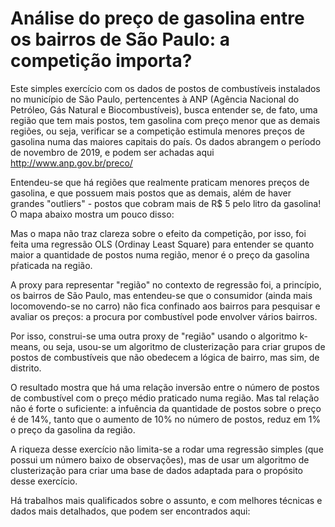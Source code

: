 # Análise do preço de gasolina entre os bairros de São Paulo: a competição importa?

Este simples exercício com os dados de postos de combustíveis instalados no município de São Paulo, pertencentes à ANP 
(Agência Nacional do Petróleo, Gás Natural e Biocombustíveis), busca entender se, de fato, uma região que tem mais postos, 
tem gasolina com preço menor que as demais regiões, ou seja, verificar se a competição estimula menores preços de gasolina 
numa das maiores capitais do país. 
Os dados abrangem o período de novembro de 2019, e podem ser achadas aqui http://www.anp.gov.br/preco/ 

Entendeu-se que há regiões que realmente praticam menores preços de gasolina, e que possuem mais postos que as demais, 
além de haver grandes "outliers" - postos que cobram mais de R$ 5 pelo litro da gasolina! O mapa abaixo mostra um pouco disso: 



Mas o mapa não traz clareza sobre o efeito da competição, por isso, foi feita uma regressão OLS (Ordinay Least Square) para 
entender se quanto maior a quantidade de postos numa região, menor é o preço da gasolina pŕaticada na região. 

A proxy para representar "região" no contexto de regressão foi, a princípio, os bairros de São Paulo, mas entendeu-se que 
o consumidor (ainda mais locomovendo-se no carro) não fica confinado aos bairros para pesquisar e avaliar os preços: a procura 
por combustível pode envolver vários bairros. 
 
Por isso, construi-se uma outra proxy de "região" usando o algoritmo k-means, ou seja, usou-se um algoritmo de clusterização 
para criar grupos de postos de combustíveis que não obedecem a lógica de bairro, mas sim, de distrito. 

O resultado mostra que há uma relação inversão entre o número de postos de combustível com o preço médio praticado numa região.
Mas tal relação não é forte o suficiente: a infuência da quantidade de postos sobre o preço é de 14%, tanto que o aumento de 
10% no número de postos, reduz em 1% o preço da gasolina da região. 

A riqueza desse exercício não limita-se a rodar uma regressão simples (que possui um número baixo de observações), 
mas de usar um algoritmo de clusterização para criar uma base de dados adaptada para o propósito desse exercício. 

Há trabalhos mais qualificados sobre o assunto, e com melhores técnicas e dados mais detalhados, que podem ser encontrados aqui:


